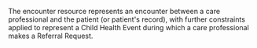 The encounter resource represents an encounter between a care professional and the patient (or patient's record), with further constraints applied to represent a Child Health Event during which a care professional makes a Referral Request.